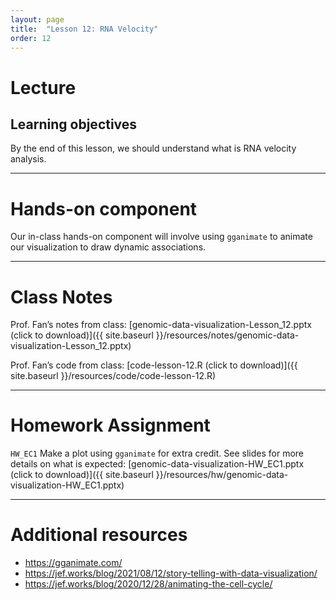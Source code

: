 ```yaml
---
layout: page
title:  "Lesson 12: RNA Velocity"
order: 12
---
```


# Lecture 

## Learning objectives

By the end of this lesson, we should understand what is RNA velocity analysis.

---

# Hands-on component 

Our in-class hands-on component will involve using `gganimate` to animate our visualization to draw dynamic associations.

---

# Class Notes

Prof. Fan’s notes from class: [genomic-data-visualization-Lesson_12.pptx (click to download)]({{ site.baseurl }}/resources/notes/genomic-data-visualization-Lesson_12.pptx)

Prof. Fan’s code from class: [code-lesson-12.R (click to download)]({{ site.baseurl }}/resources/code/code-lesson-12.R)

---

# Homework Assignment

`HW_EC1` Make a plot using `gganimate` for extra credit. See slides for more details on what is expected: [genomic-data-visualization-HW_EC1.pptx (click to download)]({{ site.baseurl }}/resources/hw/genomic-data-visualization-HW_EC1.pptx)

---

# Additional resources

- https://gganimate.com/
- https://jef.works/blog/2021/08/12/story-telling-with-data-visualization/
- https://jef.works/blog/2020/12/28/animating-the-cell-cycle/
